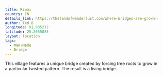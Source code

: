 ```yaml
---
title: Riwai
country: IN
details_link: https://thelandofwanderlust.com/where-bridges-are-grown-riwai-megahalaya/
author: Ted B
longitude: 91.935272
latitude: 25.2055885
layout: location
tags:
  - Man-Made
  - Bridge
---
```

This village features a unique bridge created by forcing tree roots to grow in a particular twisted pattern. The result is a living bridge.
